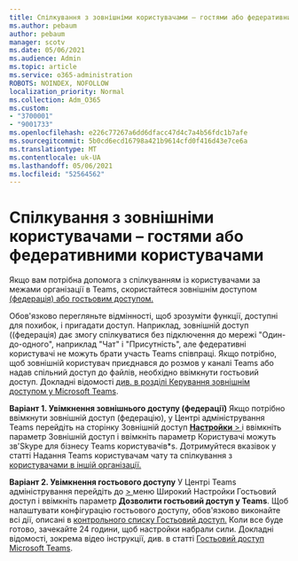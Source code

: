 ```yaml
---
title: Спілкування з зовнішніми користувачами – гостями або федеративними користувачами
ms.author: pebaum
author: pebaum
manager: scotv
ms.date: 05/06/2021
ms.audience: Admin
ms.topic: article
ms.service: o365-administration
ROBOTS: NOINDEX, NOFOLLOW
localization_priority: Normal
ms.collection: Adm_O365
ms.custom:
- "3700001"
- "9001733"
ms.openlocfilehash: e226c77267a6dd6dfacc47d4c7a4b56fdc1b7afe
ms.sourcegitcommit: 5b0cd6ecd16798a421b9614cfd0f416d43e7ce6a
ms.translationtype: MT
ms.contentlocale: uk-UA
ms.lasthandoff: 05/06/2021
ms.locfileid: "52564562"
---
```

# <a name="chat-with-external-users---guests-or-federated-users"></a>Спілкування з зовнішніми користувачами – гостями або федеративними користувачами

Якщо вам потрібна допомога з спілкуванням із користувачами за межами організації в Teams, скористайтеся зовнішнім доступом [(федерація) або гостьовим доступом.](https://docs.microsoft.com/microsoftteams/manage-external-access#external-access-vs-guest-access)

Обов'язково перегляньте відмінності, щоб зрозуміти функції, доступні для похибок, і пригадати доступ. Наприклад, зовнішній доступ ((федерація) дає змогу спілкуватися без підключення до мережі "Один-до-одного", наприклад "Чат" і "Присутність", але федеративні користувачі не можуть брати участь Teams співпраці. Якщо потрібно, щоб зовнішній користувач приєднався до розмов у каналі Teams або надав спільний доступ до файлів, необхідно ввімкнути гостьовий доступ. Докладні відомості [див. в розділі Керування зовнішнім доступом у Microsoft Teams](https://docs.microsoft.com/microsoftteams/manage-external-access#external-access-vs-guest-access).

**Варіант 1. Увімкнення зовнішнього доступу (федерації)** Якщо потрібно ввімкнути зовнішній доступ (федерацію), у Центрі адміністрування Teams перейдіть на сторінку Зовнішній доступ [ **Настройки**  > ](https://admin.teams.microsoft.com/company-wide-settings/external-communications) і ввімкніть параметр Зовнішній доступ і ввімкніть параметр Користувачі можуть зв'Skype для бізнесу Teams користувачів*s. Дотримуйтеся вказівок у статті Надання Teams користувачам чату та спілкування з [користувачами в іншій організації.](https://docs.microsoft.com/microsoftteams/manage-external-access#let-your-teams-users-chat-and-communicate-with-users-in-another-organization)

**Варіант 2. Увімкнення гостьового доступу** У Центрі Teams адміністрування перейдіть до [   > ](https://admin.teams.microsoft.com/company-wide-settings/guest-configuration) меню Широкий Настройки Гостьовий доступ і ввімкніть параметр **Дозволити гостьовий доступ у Teams**. Щоб налаштувати конфігурацію гостьового доступу, обов'язково виконайте всі дії, описані в [контрольного списку Гостьовий доступ.](https://docs.microsoft.com/microsoftteams/guest-access-checklist) Коли все буде готово, зачекайте 24 години, щоб настройки набрали сили. Докладні відомості, зокрема відео інструкції, див. в статті [Гостьовий доступ Microsoft Teams](https://docs.microsoft.com/microsoftteams/guest-access).